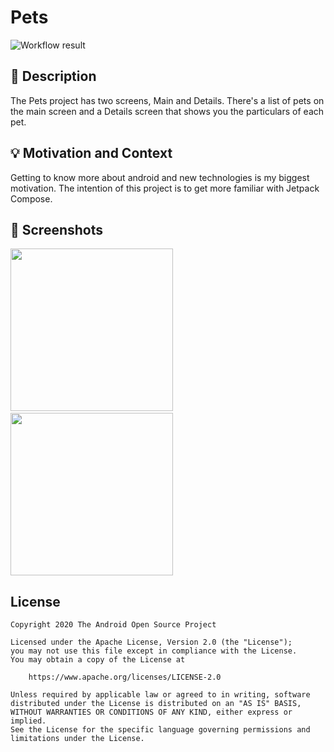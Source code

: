 # Pets

<!--- Replace <OWNER> with your Github Username and <REPOSITORY> with the name of your repository. -->
<!--- You can find both of these in the url bar when you open your repository in github. -->
![Workflow result](https://github.com/rezaiyan/android-dev-challenge-compose/workflows/Check/badge.svg)


## :scroll: Description
The Pets project has two screens, Main and Details.
There's a list of pets on the main screen and a Details screen that shows you the particulars of each pet.
<!--- Describe your app in one or two sentences -->


## :bulb: Motivation and Context
Getting to know more about android and new technologies is my biggest motivation.
The intention of this project is to get more familiar with Jetpack Compose.
<!--- Optionally point readers to interesting parts of your submission. -->
<!--- What are you especially proud of? -->


## :camera_flash: Screenshots
<!-- You can add more screenshots here if you like -->
<img src="/results/screenshot_1.png" width="260">&emsp;<img src="/results/screenshot_2.png" width="260">

## License
```
Copyright 2020 The Android Open Source Project

Licensed under the Apache License, Version 2.0 (the "License");
you may not use this file except in compliance with the License.
You may obtain a copy of the License at

    https://www.apache.org/licenses/LICENSE-2.0

Unless required by applicable law or agreed to in writing, software
distributed under the License is distributed on an "AS IS" BASIS,
WITHOUT WARRANTIES OR CONDITIONS OF ANY KIND, either express or implied.
See the License for the specific language governing permissions and
limitations under the License.
```
